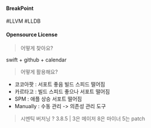 
#### BreakPoint
#LLVM #LLDB


#### Opensource License 
> 어떻게 찾아요?

swift + github + calendar


> 어떻게 활용해요?

- 코코아팟 : 서포트 좋음 빌드 스피드 떨어짐
- 카르타고 : 빌드 스피드 좋으나 서포트 떨어짐 
- SPM : 애플 상승 서포트 떨어짐
- Manually : 수동 관리 
-> 의존성 관리 도구 

>시멘틱 버저닝 ?
>3.8.5 | 3은 메이저 8은 마이너  5는 patch